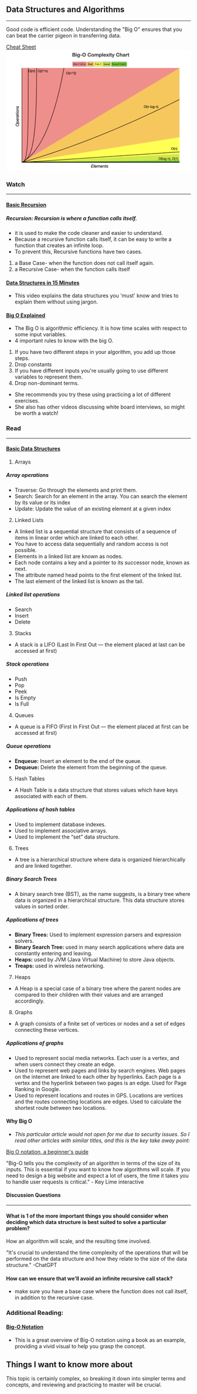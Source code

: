 ## Data Structures and Algorithms
____

Good code is efficient code. Understanding the "Big O" ensures that you can beat the carrier pigeon in transferring data. 

[Cheat Sheet](https://www.bigocheatsheet.com/)
![CheatSheet](img/big-o-cheat-sheet.png)

### Watch
___
#### [Basic Recursion](https://www.youtube.com/watch?v=vPEJSJMg4jY)

##### Recursion: Recursion is where a function calls itself. 

* it is used to make the code cleaner and easier to understand.
* Because a recursive function calls itself, it can be easy to write a function that creates an infinite loop. 
* To prevent this, Recursive functions have two cases. 

1. a Base Case- when the function does not call itself again.
2. a Recursive Case- when the function calls itself
 

#### [Data Structures in 15 Minutes](https://www.youtube.com/watch?v=sVxBVvlnJsM)
* This video explains the data structures you 'must' know and tries to explain them without using jargon.

#### [Big O Explained](https://www.youtube.com/watch?v=v4cd1O4zkGw)
* The Big O is algorithmic efficiency. It is how time scales with respect to some input variables. 
* 4 important rules to know with the big O.
1. If you have two different steps in your algorithm, you add up those
steps.
2. Drop constants
3. If you have different inputs you're usually going to use different variables to represent them.
4. Drop non-dominant terms. 
* She recommends you try these using practicing a lot of different exercises. 
* She also has other videos discussing white board interviews, so might be worth a watch! 

### Read
____
#### [Basic Data Structures](https://towardsdatascience.com/8-common-data-structures-every-programmer-must-know-171acf6a1a42)

1. Arrays

##### Array operations

* Traverse: Go through the elements and print them.
* Search: Search for an element in the array. You can search the element by its value or its index
* Update: Update the value of an existing element at a given index

2. Linked Lists

* A linked list is a sequential structure that consists of a sequence of items in linear order which are linked to each other. 
* You have to access data sequentially and random access is not possible.
* Elements in a linked list are known as nodes.
* Each node contains a key and a pointer to its successor node, known as next.
* The attribute named head points to the first element of the linked list.
* The last element of the linked list is known as the tail.
##### Linked list operations
* Search
* Insert
* Delete

3. Stacks
* A stack is a LIFO (Last In First Out — the element placed at last can be accessed at first)
##### Stack operations
* Push
* Pop
* Peek
* Is Empty
* Is Full

4. Queues
* A queue is a FIFO (First In First Out — the element placed at first can be accessed at first)
##### Queue operations
* **Enqueue:** Insert an element to the end of the queue.
* **Dequeue:**  Delete the element from the beginning of the queue.

5. Hash Tables
* A Hash Table is a data structure that stores values which have keys associated with each of them.
##### Applications of hash tables
* Used to implement database indexes.
* Used to implement associative arrays.
* Used to implement the “set” data structure.

6. Trees
* A tree is a hierarchical structure where data is organized hierarchically and are linked together. 
##### Binary Search Trees
* A binary search tree (BST), as the name suggests, is a binary tree where data is organized in a hierarchical structure. This data structure stores values in sorted order.
##### Applications of trees
* **Binary Trees:** Used to implement expression parsers and expression solvers.
* **Binary Search Tree:** used in many search applications where data are constantly entering and leaving.
* **Heaps:** used by JVM (Java Virtual Machine) to store Java objects.
* **Treaps:** used in wireless networking.

7. Heaps
* A Heap is a special case of a binary tree where the parent nodes are compared to their children with their values and are arranged accordingly.

8. Graphs
* A graph consists of a finite set of vertices or nodes and a set of edges connecting these vertices.
##### Applications of graphs
* Used to represent social media networks. Each user is a vertex, and when users connect they create an edge.
* Used to represent web pages and links by search engines. Web pages on the internet are linked to each other by hyperlinks. Each page is a vertex and the hyperlink between two pages is an edge. Used for Page Ranking in Google.
* Used to represent locations and routes in GPS. Locations are vertices and the routes connecting locations are edges. Used to calculate the shortest route between two locations.


#### Why Big O
* *This particular article would not open for me due to security issues. So I read other articles with similar titles, and this is the key take away point:*

[Big O notation, a beginner's guide](https://info.keylimeinteractive.com/why-developers-should-consider-big-o-notation#:~:text=Big%2DO%20tells%20you%20the,handle%20user%20requests%20is%20critical.)

"Big-O tells you the complexity of an algorithm in terms of the size of its inputs. This is essential if you want to know how algorithms will scale. If you need to design a big website and expect a lot of users, the time it takes you to handle user requests is critical." - Key Lime interactive

#### Discussion Questions
____

#### What is 1 of the more important things you should consider when deciding which data structure is best suited to solve a particular problem?
How an algorithm will scale, and the resulting time involved. 

 "It's crucial to understand the time complexity of the operations that will be performed on the data structure and how they relate to the size of the data structure." -ChatGPT


#### How can we ensure that we’ll avoid an infinite recursive call stack?
* make sure you have a base case where the function does not call itself, in addition to the recursive case. 

### Additional Reading:

#### [Big-O Notation](https://www.linkedin.com/pulse/big-o-notation-simple-explanation-examples-pamela-lovett/)

* This is a great overview of Big-O notation using a book as an example, providing a vivid visual to help you grasp the concept. 

## Things I want to know more about

This topic is certainly complex, so breaking it down into simpler terms and concepts, and reviewing  and practicing to master will be crucial. 
